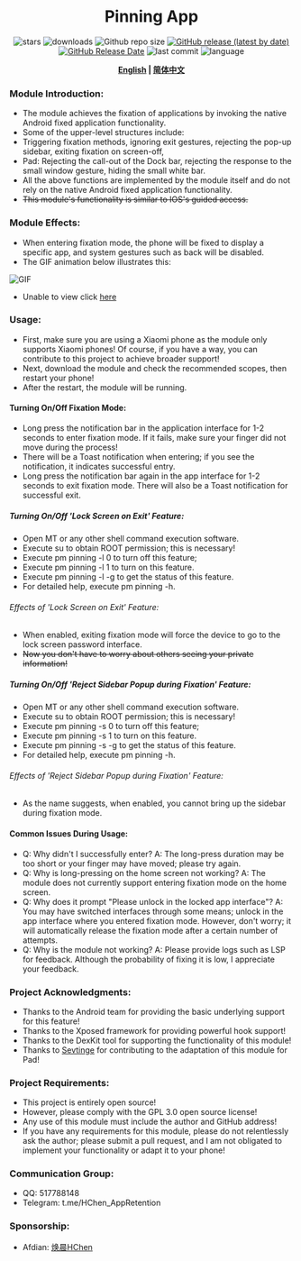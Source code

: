 <div align="center">
<h1>Pinning App</h1>

![stars](https://img.shields.io/github/stars/HChenX/PinningApp?style=flat)
![downloads](https://img.shields.io/github/downloads/HChenX/PinningApp/total)
![Github repo size](https://img.shields.io/github/repo-size/HChenX/PinningApp)
[![GitHub release (latest by date)](https://img.shields.io/github/v/release/HChenX/PinningApp)](https://github.com/HChenX/PinningApp/releases)
[![GitHub Release Date](https://img.shields.io/github/release-date/HChenX/PinningApp)](https://github.com/HChenX/PinningApp/releases)
![last commit](https://img.shields.io/github/last-commit/HChenX/PinningApp?style=flat)
![language](https://img.shields.io/badge/language-java-purple)

<p><b><a href="README-en.md">English</a> | <a href="README.md">简体中文</a></b></p>
</div>

### Module Introduction:

- The module achieves the fixation of applications by invoking the native Android fixed application
  functionality.
- Some of the upper-level structures include:
- Triggering fixation methods, ignoring exit gestures, rejecting the pop-up sidebar, exiting
  fixation on screen-off,
- Pad: Rejecting the call-out of the Dock bar, rejecting the response to the small window gesture,
  hiding the small white bar.
- All the above functions are implemented by the module itself and do not rely on the native Android
  fixed application functionality.
- ~~This module's functionality is similar to IOS's guided access.~~

### Module Effects:

- When entering fixation mode, the phone will be fixed to display a specific app, and system
  gestures such as back will be disabled.
- The GIF animation below illustrates this:

![GIF](https://github.com/HChenX/PinningApp/blob/master/pinning_app_gif.gif)

- Unable to view click [here](https://github.com/HChenX/PinningApp/blob/master/pinning_app_gif.gif)

### Usage:

- First, make sure you are using a Xiaomi phone as the module only supports Xiaomi phones! Of
  course, if you have a way, you can contribute to this project to achieve broader support!
- Next, download the module and check the recommended scopes, then restart your phone!
- After the restart, the module will be running.

#### Turning On/Off Fixation Mode:

- Long press the notification bar in the application interface for 1-2 seconds to enter fixation
  mode. If it fails, make sure your finger did not move during the process!
- There will be a Toast notification when entering; if you see the notification, it indicates
  successful entry.
- Long press the notification bar again in the app interface for 1-2 seconds to exit fixation mode.
  There will also be a Toast notification for successful exit.

##### Turning On/Off 'Lock Screen on Exit' Feature:

- Open MT or any other shell command execution software.
- Execute su to obtain ROOT permission; this is necessary!
- Execute pm pinning -l 0 to turn off this feature;
- Execute pm pinning -l 1 to turn on this feature.
- Execute pm pinning -l -g to get the status of this feature.
- For detailed help, execute pm pinning -h.

###### Effects of 'Lock Screen on Exit' Feature:

- When enabled, exiting fixation mode will force the device to go to the lock screen password
  interface.
- ~~Now you don't have to worry about others seeing your private information!~~

##### Turning On/Off 'Reject Sidebar Popup during Fixation' Feature:

- Open MT or any other shell command execution software.
- Execute su to obtain ROOT permission; this is necessary!
- Execute pm pinning -s 0 to turn off this feature;
- Execute pm pinning -s 1 to turn on this feature.
- Execute pm pinning -s -g to get the status of this feature.
- For detailed help, execute pm pinning -h.

###### Effects of 'Reject Sidebar Popup during Fixation' Feature:

- As the name suggests, when enabled, you cannot bring up the sidebar during fixation mode.

#### Common Issues During Usage:

- Q: Why didn't I successfully enter? A: The long-press duration may be too short or your finger may
  have moved; please try again.
- Q: Why is long-pressing on the home screen not working? A: The module does not currently support
  entering fixation mode on the home screen.
- Q: Why does it prompt "Please unlock in the locked app interface"? A: You may have switched
  interfaces through some means; unlock in the app interface where you entered fixation mode.
  However, don't worry; it will automatically release the fixation mode after a certain number of
  attempts.
- Q: Why is the module not working? A: Please provide logs such as LSP for feedback. Although the
  probability of fixing it is low, I appreciate your feedback.

### Project Acknowledgments:

- Thanks to the Android team for providing the basic underlying support for this feature!
- Thanks to the Xposed framework for providing powerful hook support!
- Thanks to the DexKit tool for supporting the functionality of this module!
- Thanks to [Sevtinge](https://github.com/Sevtinge) for contributing to the adaptation of this
  module for Pad!

### Project Requirements:

- This project is entirely open source!
- However, please comply with the GPL 3.0 open source license!
- Any use of this module must include the author and GitHub address!
- If you have any requirements for this module, please do not relentlessly ask the author; please
  submit a pull request, and I am not obligated to implement your functionality or adapt it to your
  phone!

### Communication Group:

- QQ: 517788148
- Telegram: t.me/HChen_AppRetention

### Sponsorship:

- Afdian: [焕晨HChen](https://afdian.net/a/HChen)

